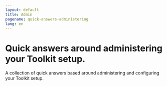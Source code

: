 ```yaml
---
layout: default
title: Admin
pagename: quick-answers-administering
lang: en
---
```


Quick answers around administering your Toolkit setup.
=====

A collection of quick answers based around administering and configuring your Toolkit setup.
